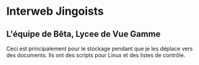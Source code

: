 # Interweb Jingoists

## L'équipe de Bêta, Lycee de Vue Gamme

Ceci est principalement pour le stockage pendant que je les déplace vers des documents. Ils ont des scripts pour Linux et des listes de contrôle.
